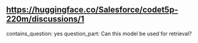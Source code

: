 ## https://huggingface.co/Salesforce/codet5p-220m/discussions/1

contains_question: yes
question_part: Can this model be used for retrieval?